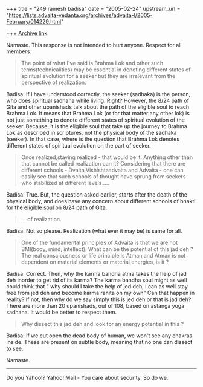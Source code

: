 +++
title = "249 ramesh badisa"
date = "2005-02-24"
upstream_url = "https://lists.advaita-vedanta.org/archives/advaita-l/2005-February/014229.html"

+++
[Archive link](https://lists.advaita-vedanta.org/archives/advaita-l/2005-February/014229.html)

Namaste.
This response is not intended to hurt anyone. Respect for all members.

>The point of what I've said is Brahma Lok and other such 
terms(technicalities) may be essential in denoting different states of 
spiritual evolution for a seeker but they are irrelevant from the 
perspective of realization. 

Badisa: If I have understood correctly, the seeker (sadhaka) is the person, who does spiritual sadhana while living. Right? However, the 8/24 path of Gita and other upanishads talk about the path of the eligible soul to reach Brahma Lok. It means that Brahma Lok (or for that matter any other lok) is not just something to denote different states of spiritual evolution of the seeker. Because, it is the eligible soul that take up the journey to Brahma Lok as described in scriptures, not the physical body of the sadhaka (seeker). In that case, where is the question that Brahma Lok denotes different states of spiritual evolution on the part of seeker.  

>Once realized,staying realized - that would be it. Anything other than that cannot be called realization can it? Considering that there are different schools - Dvaita,Vishishtaadvaita 
and Advaita - one can easily see that such schools of thought have sprung from seekers who stabilized at different levels ....  

Badisa: True. But, the question asked earlier, starts after the death of the physical body, and does have any concern about different schools of bhakti for the eligible soul on 8/24 path of Gita. 

> ... of realization.

Badisa: Not so please. Realization (what ever it may be) is same for all.

> One of the fundamental principles of Advaita is that we are not BMI(body, 
mind, intellect). What can be the potential of this jad deh ? The real 
consciousness or life principle is Atman and Atman is not dependent on 
material elements or material energies, is it ? 

Badisa: Correct. Then, why the karma bandha atma takes the help of jad deh inorder to get rid of its karma? The karma bandha soul might as well could think that " why should I take the help of jed deh, I can as well stay free from jed deh and become karma rahita on my own" Can that happen in reality? If not, then why do we say simply this is jed deh or that is jad deh?  There are more than 20 upanishads, out of 108, based on astanga yoga sadhana. It would be better to respect them. 

> Why dissect this jad deh and look for an energy potential in this ? 

Badisa: If we cut open the dead body of human, we won't see any chakras inside. These are present on subtle body, meaning that no one can dissect to see. 

Namaste.




---------------------------------
Do you Yahoo!?
 Yahoo! Mail - You care about security. So do we.

